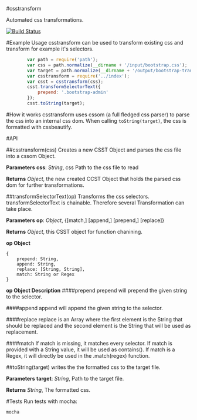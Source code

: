 #csstransform


Automated css transformations.

[![Build Status](https://travis-ci.org/intesso/csstransform.png)](https://travis-ci.org/intesso/csstransform)

#Example Usage
csstransform can be used to transform existing css and transform for example it's selectors.

```javascript
		var path = require('path');
		var css = path.normalize(__dirname + '/input/bootstrap.css');
		var target = path.normalize(__dirname + '/output/bootstrap-transformed.css');
		var csstransform = require('../index');
		var csst = csstransform(css);
		csst.transformSelectorText({
			prepend: '.bootstrap-admin'
		});
		csst.toString(target);
```

#How it works
csstransform uses cssom (a full fledged css parser) to parse the css into an internal css dom. When calling `toString(target)`, the css is formatted with cssbeautify.

#API

##csstransform(css)
Creates a new CSST Object and parses the css file into a cssom Object.

**Parameters**
**css**:  *String*,  css Path to the css file to read

**Returns**
*Object*,  the new created CCST Object that holds the parsed css dom for further transformations.



##transformSelectorText(op)
Transforms the css selectors.
transformSelectorText is chainable. Therefore several Transformation can take place.

**Parameters**
**op**:  *Object*,  {[match,] [append,] [prepend,] [replace]}

**Returns**
*Object*,  this CSST object for function chanining.

**op Object**
```
{	
	prepend: String,
	append: String,
	replace: [String, String],
	match: String or Regex
}
```

**op Object Description**
####prepend
prepend will prepend the given string to the selector.

####append
append will append the given string to the selector.

####replace
replace is an Array where the first element is the String that should be replaced and the second element is the String that will be used as replacement.

####match
If match is missing, it matches every selector. If match is provided with a String value, it will be used as contains(). If match is a Regex, it will directly be used in the .match(regex) function.



##toString(target)
writes the the formatted css to the target file.

**Parameters**
**target**:  *String*,  Path to the target file.

**Returns**
*String*,  The formatted css.

#Tests
Run tests with mocha:
```
mocha
```
